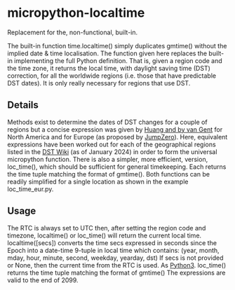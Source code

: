 # micropython-localtime
Replacement for the, non-functional, built-in.

The built-in function time.localtime() simply duplicates gmtime() without the implied date & time localisation. The function given here replaces the built-in implementing the full Python definition. That is, given a region code and the time zone, it returns the local time, with daylight saving time (DST) correction, for all the worldwide regions (i.e. those that have predictable DST dates). It is only really necessary for regions that use DST.
## Details
Methods exist to determine the dates of DST changes for a couple of regions but a concise expression was given by [Huang and by van Gent](https://www.webexhibits.org/daylightsaving/i.html) for North America and for Europe (as proposed by [JumpZero](https://forum.micropython.org/viewtopic.php?f=2&t=4034)). Here, equivalent expressions have been worked out for each of the geographical regions listed in the [DST Wiki](https://en.wikipedia.org/wiki/Daylight_saving_time_by_country) (as of January 2024) in order to form the universal micropython function.
There is also a simpler, more efficient, version, loc_time(), which should be sufficient for general timekeeping. 
Each returns the time tuple matching the format of gmtime(). Both functions can be readily simplified for a single location as shown in the example loc_time_eur.py.

## Usage
The RTC is always set to UTC then, after setting the region code and timezone, localtime() or loc_time() will return the current local time.
localtime(\[secs\]) converts the time secs expressed in seconds since the Epoch into a date-time 9-tuple in local time which contains: (year, month, mday, hour, minute, second, weekday, yearday, dst) If secs is not provided or None, then the current time from the RTC is used. As [Python3](https://docs.python.org/3/library/time.html).
loc_time() returns the time tuple matching the format of gmtime()
The expressions are valid to the end of 2099.

